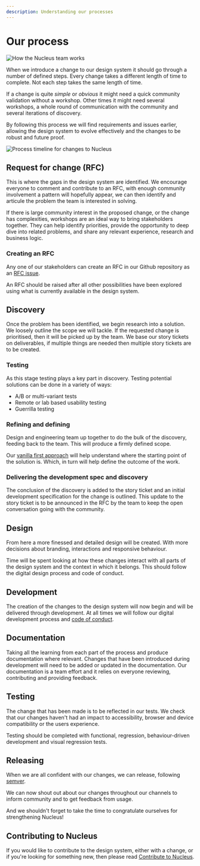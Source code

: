 ```yaml
---
description: Understanding our processes
---
```


# Our process

![How the Nucleus team works](https://user-images.githubusercontent.com/45626534/95470033-37185880-0978-11eb-83cb-79bea6fe1e9a.png)

When we introduce a change to our design system it should go through a number of defined steps. Every change takes a different length of time to complete. Not each step takes the same length of time.

If a change is quite _simple_ or _obvious_ it might need a quick community validation without a workshop. Other times it might need several workshops, a whole round of communication with the community and several iterations of discovery.

By following this process we will find requirements and issues earlier, allowing the design system to evolve effectively and the changes to be robust and future proof.

![Process timeline for changes to Nucleus](https://user-images.githubusercontent.com/7101754/78082493-0f35b000-73ab-11ea-81ed-97970477736d.jpg)


## Request for change (RFC)

This is where the gaps in the design system are identified. We encourage everyone to comment and contribute to an RFC, with enough community involvement a pattern will hopefully appear, we can then identify and articule the problem the team is interested in solving. 

If there is large community interest in the proposed change, or the change has complexities, workshops are an ideal way to bring stakeholders together. They can help identify priorities, provide the opportunity to deep dive into related problems, and share any relevant experience, research and business logic. 

### Creating an RFC

Any one of our stakeholders can create an RFC in our Github repository as an [RFC issue](https://github.com/ConnectedHomes/nucleus/issues/new?assignees=&labels=RFC%2C+draft&template=b--request-a-change.md&title=%5BRFC%5D+Title+of+the+request).

An RFC should be raised after all other possibilities have been explored using what is currently available in the design system.


## Discovery

Once the problem has been identified, we begin research into a solution. We loosely outline the scope we will tackle. If the requested change is prioritised, then  it will be picked up by the team. We base our story tickets on deliverables, if multiple things are needed then multiple story tickets are to be created.

### Testing

As this stage testing plays a key part in discovery. Testing potential solutions can be done in a variety of ways:

- A/B or multi-variant tests 
- Remote or lab based usability testing
- Guerrilla testing

### Refining and defining

Design and engineering team up together to do the bulk of the discovery, feeding back to the team. This will produce a firmly defined scope. 

Our [vanilla first approach](https://docs.britishgas.design/getting-started/vanilla-first) will help understand where the starting point of the solution is. Which, in turn will help define the outcome of the work.

### Delivering the development spec and discovery

The conclusion of the discovery is added to the story ticket and an initial development specification for the change is outlined. This update to the story ticket is to be announced in the RFC by the team to keep the open conversation going with the community.

## Design

From here a more finessed and detailed design will be created. With more decisions about branding, interactions and responsive behaviour.

Time will be spent looking at how these changes interact with all parts of the design system and the context in which it belongs. This should follow the digital design process and code of conduct.

## Development

The creation of the changes to the design system will now begin and will be delivered through development. At all times we will follow our digital development process and [code of conduct](https://github.com/ConnectedHomes/ember-commons/blob/master/CODE_OF_CONDUCT.md).

## Documentation

Taking all the learning from each part of the process and produce documentation where relevant. Changes that have been introduced during development will need to be added or updated in the documentation. Our documentation is a team effort and it relies on everyone reviewing, contributing and providing feedback.

## Testing

The change that has been made is to be reflected in our tests. We check that our changes haven't had an impact to accessibility, browser and device compatibility or the users experience.

Testing should be completed with functional, regression, behaviour-driven development and visual regression tests.

## Releasing

When we are all confident with our changes, we can release, following [semver](https://semver.org/).

We can now shout out about our changes throughout our channels to inform community and to get feedback from usage.

And we shouldn't forget to take the time to congratulate ourselves for strengthening Nucleus!

## Contributing to Nucleus

If you would like to contribute to the design system, either with a change, or if you're looking for something new, then please read [Contribute to Nucleus](https://docs.britishgas.design/community/contribute-to-nucleus).
